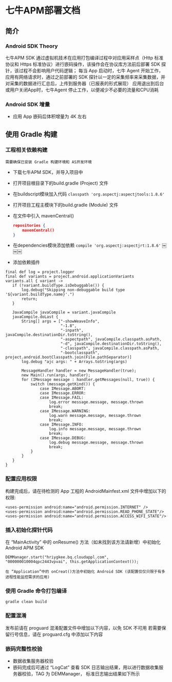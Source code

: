 # 七牛APM部署文档
## 简介
### Android SDK Theory
七牛APM SDK 通过虚拟机技术在应用打包编译过程中对应用采样点（Http 标准协议和 Https 标准协议）进行嵌码操作，该操作会在协议库方法前后部署 SDK 探针，该过程不会影响用户代码逻辑；
每当 App 启动时，七牛 Agent 开始工作，应用有网络请求时，通过之前部署的 SDK 探针以一定的采集频率来采集数据，并对采集的数据进行汇总后，上传到服务器（已报表的形式展现）
应用退出到后台或用户关闭App时，七牛Agent 停止工作，以便减少不必要的流量和CPU消耗
### Android SDK 增量
- 应用 App 嵌码后体积增量为 4K 左右

## 使用 Gradle 构建 
### 工程相关依赖构建
 ` 需要确保已安装 Gradle 构建环境和 AS开发环境 `
 
 - 下载七牛APM SDK，并导入项目中
 - 打开项目根目录下的build.gradle (Project) 文件
 - 在buildscript模块加入代码
 `classpath 'org.aspectj:aspectjtools:1.8.6'`
 - 打开项目工程主模块下的build.gradle (Module) 文件
 - 在文件中引入 mavenCentral()

	```json
	repositories {
	    mavenCentral()
	}
	```
- 在dependencies模块添加依赖
	`compile 'org.aspectj:aspectjrt:1.8.6'`
￼￼￼
- 添加依赖插件
 
 ```
final def log = project.logger
final def variants = project.android.applicationVariants
variants.all { variant ->
    if (!variant.buildType.isDebuggable()) {
        log.debug("Skipping non-debuggable build type '${variant.buildType.name}'.")
        return;
    }

    JavaCompile javaCompile = variant.javaCompile
    javaCompile.doLast {
        String[] args = ["-showWeaveInfo",
                         "-1.8",
                         "-inpath", javaCompile.destinationDir.toString(),
                         "-aspectpath", javaCompile.classpath.asPath,
                         "-d", javaCompile.destinationDir.toString(),
                         "-classpath", javaCompile.classpath.asPath,
                         "-bootclasspath", project.android.bootClasspath.join(File.pathSeparator)]
        log.debug "ajc args: " + Arrays.toString(args)

        MessageHandler handler = new MessageHandler(true);
        new Main().run(args, handler);
        for (IMessage message : handler.getMessages(null, true)) {
            switch (message.getKind()) {
                case IMessage.ABORT:
                case IMessage.ERROR:
                case IMessage.FAIL:
                    log.error message.message, message.thrown
                    break;
                case IMessage.WARNING:
                    log.warn message.message, message.thrown
                    break;
                case IMessage.INFO:
                    log.info message.message, message.thrown
                    break;
                case IMessage.DEBUG:
                    log.debug message.message, message.thrown
                    break;
            }
        }
    }
 } 
```
 
### 配置应用权限
构建完成后，请在待检测的 App 工程的 AndroidMainfest.xml 文件中增加以下的权限:

```
<uses-permission android:name="android.permission.INTERNET" />
<uses-permission android:name="android.permission.READ_PHONE_STATE"/>
<uses-permission android:name="android.permission.ACCESS_WIFI_STATE"/>
```
### 插入初始化探针代码
在 “MainActivity” 中的 onResume() 方法（如未找到该方法请新增）中初始化 Android APM SDK

`DEMManager.start("hriygkee.bq.cloudappl.com", "000000010004qpc2443vpvai", this.getApplicationContext());`

``在 “Application”中的 onCreat()方法中初始化 Android SDK (该配置仅仅只限于有多进程性能监控需求的应用)``

### 使用 Gradle 命令打包编译
`gradle clean build`

### 配置混淆
发布前请在 proguard 混淆配置文件中增加以下内容，以免 SDK 不可用
若需要保留行号信息，请在 proguard.cfg 中添加以下内容

### 嵌码完整性校验
- 数据收集服务器校验
- 嵌码完成后可通过 “LogCat” 查看 SDK 日志输出结果，用以进行数据收集服务器校验，TAG 为 DEMManager， 标准日志输出结果如下所示

 